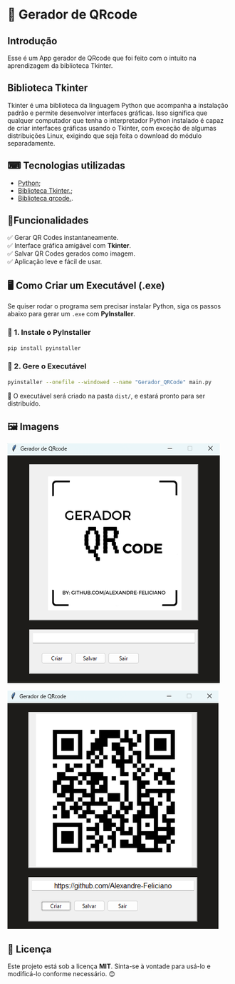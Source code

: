 # 📌 Gerador de QRcode

## Introdução

Esse é um App gerador de QRcode que foi feito com o intuito na aprendizagem da biblioteca Tkinter.


## Biblioteca Tkinter

Tkinter é uma biblioteca da linguagem Python que acompanha a instalação padrão e permite desenvolver interfaces gráficas. Isso significa que qualquer computador que tenha o interpretador Python instalado é capaz de criar interfaces gráficas usando o Tkinter, com exceção de algumas distribuições Linux, exigindo que seja feita o download do módulo separadamente.


## ⌨ Tecnologias utilizadas

- [Python](https://www.python.org);
- [Biblioteca Tkinter.](https://docs.python.org/pt-br/3.13/library/tk.html);
- [Biblioteca qrcode.](https://pypi.org/project/qrcode/).


## 🚀Funcionalidades 

✅ Gerar QR Codes instantaneamente.  
✅ Interface gráfica amigável com **Tkinter**.  
✅ Salvar QR Codes gerados como imagem.  
✅ Aplicação leve e fácil de usar.

## 🖥️ Como Criar um Executável (.exe)

Se quiser rodar o programa sem precisar instalar Python, siga os passos abaixo para gerar um `.exe` com **PyInstaller**.

### 🔹 1. Instale o PyInstaller

```sh
pip install pyinstaller
```

### 🔹 2. Gere o Executável

```sh
pyinstaller --onefile --windowed --name "Gerador_QRCode" main.py
```

📌 O executável será criado na pasta `dist/`, e estará pronto para ser distribuído.


## 🖼️ Imagens

![Gerador QRcode](img/image1.png)

![Gerador QRcode](img/image2.png)

## 📜 Licença

Este projeto está sob a licença **MIT**. Sinta-se à vontade para usá-lo e modificá-lo conforme necessário. 😊